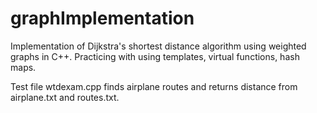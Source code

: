 # graphImplementation

Implementation of Dijkstra's shortest distance algorithm using weighted graphs in C++. 
Practicing with using templates, virtual functions, hash maps.

Test file wtdexam.cpp finds airplane routes and returns distance from airplane.txt and routes.txt. 
